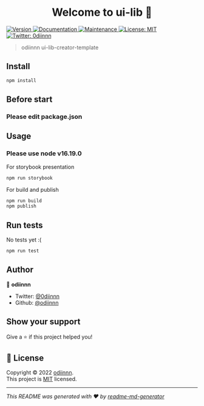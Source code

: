 <h1 align="center">Welcome to ui-lib 👋</h1>
<p>
  <a href="https://www.npmjs.com/package/ui-lib" target="_blank">
    <img alt="Version" src="https://img.shields.io/npm/v/ui-lib.svg">
  </a>
  <a href="https://github.com/odiinnn/ui-lib#readme" target="_blank">
    <img alt="Documentation" src="https://img.shields.io/badge/documentation-yes-brightgreen.svg" />
  </a>
  <a href="https://github.com/odiinnn/ui-lib/graphs/commit-activity" target="_blank">
    <img alt="Maintenance" src="https://img.shields.io/badge/Maintained%3F-yes-green.svg" />
  </a>
  <a href="https://github.com/odiinnn/ui-lib/blob/master/LICENSE" target="_blank">
    <img alt="License: MIT" src="https://img.shields.io/github/license/odiinnn/ui-lib" />
  </a>
  <a href="https://twitter.com/0diinnn" target="_blank">
    <img alt="Twitter: 0diinnn" src="https://img.shields.io/twitter/follow/0diinnn.svg?style=social" />
  </a>
</p>

> odiinnn ui-lib-creator-template

## Install

```sh
npm install
```

## Before start

### Please edit package.json

## Usage

### Please use node v16.19.0 

For storybook presentation
```sh
npm run storybook 
```
For build and publish
```sh
npm run build
npm publish
```

## Run tests
No tests yet :(
```sh
npm run test
```

## Author

👤 **odiinnn**

* Twitter: [@0diinnn](https://twitter.com/0diinnn)
* Github: [@odiinnn](https://github.com/odiinnn)

## Show your support

Give a ⭐️ if this project helped you!

## 📝 License

Copyright © 2022 [odiinnn](https://github.com/odiinnn).<br />
This project is [MIT](https://github.com/odiinnn/ui-lib/blob/master/LICENSE) licensed.

***
_This README was generated with ❤️ by [readme-md-generator](https://github.com/kefranabg/readme-md-generator)_
